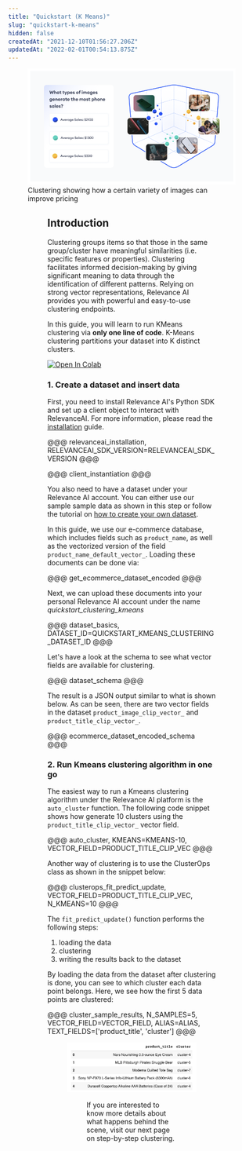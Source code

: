 ```yaml
---
title: "Quickstart (K Means)"
slug: "quickstart-k-means"
hidden: false
createdAt: "2021-12-10T01:56:27.206Z"
updatedAt: "2022-02-01T00:54:13.875Z"
---
```


<figure>
<img src="https://github.com/RelevanceAI/RelevanceAI-readme-docs/blob/v1.0.5/docs_template/CLUSTERING_FEATURES/_assets/RelevanceAI_clustering.png?raw=true"  width="450" alt="Clustering effect on pricing" />
<figcaption>Clustering showing how a certain variety of images can improve pricing</figcaption>
<figure>

## Introduction

Clustering groups items so that those in the same group/cluster have meaningful similarities (i.e. specific features or properties). Clustering facilitates informed decision-making by giving significant meaning to data through the identification of different patterns. Relying on strong vector representations, Relevance AI provides you with powerful and easy-to-use clustering endpoints.

In this guide, you will learn to run KMeans clustering via **only one line of code**. K-Means clustering partitions your dataset into K distinct clusters.

[![Open In Colab](https://colab.research.google.com/assets/colab-badge.svg)](https://colab.research.google.com/github/RelevanceAI/RelevanceAI-readme-docs/blob/v1.0.5/docs/CLUSTERING_FEATURES/clustering/_notebooks/RelevanceAI-ReadMe-Kmeans-Clustering.ipynb)

### 1. Create a dataset and insert data

First, you need to install Relevance AI's Python SDK and set up a client object to interact with RelevanceAI. For more information, please read the [installation](doc:installation) guide.

@@@ relevanceai_installation, RELEVANCEAI_SDK_VERSION=RELEVANCEAI_SDK_VERSION @@@

@@@ client_instantiation @@@

You also need to have a dataset under your Relevance AI account. You can either use our sample sample data as shown in this step or follow the tutorial on [how to create your own dataset](https://docs.relevance.ai/docs/creating-a-dataset-prerequisites).

In this guide, we use our e-commerce database, which includes fields such as `product_name`, as well as the vectorized version of the field `product_name_default_vector_`. Loading these documents can be done via:

@@@ get_ecommerce_dataset_encoded @@@

Next, we can upload these documents into your personal Relevance AI account under the name *quickstart_clustering_kmeans*

@@@ dataset_basics, DATASET_ID=QUICKSTART_KMEANS_CLUSTERING_DATASET_ID @@@

Let's have a look at the schema to see what vector fields are available for clustering.

@@@ dataset_schema @@@

The result is a JSON output similar to what is shown below. As can be seen, there are two vector fields in the dataset `product_image_clip_vector_` and `product_title_clip_vector_`.

@@@ ecommerce_dataset_encoded_schema @@@

### 2. Run Kmeans clustering algorithm in one go
The easiest way to run a Kmeans clustering algorithm under the Relevance AI platform is the `auto_cluster` function. The following code snippet shows how generate 10 clusters using the `product_title_clip_vector_` vector field.

@@@ auto_cluster, KMEANS=KMEANS-10, VECTOR_FIELD=PRODUCT_TITLE_CLIP_VEC @@@

Another way of clustering is to use the ClusterOps class as shown in the snippet below:

@@@  clusterops_fit_predict_update, VECTOR_FIELD=PRODUCT_TITLE_CLIP_VEC, N_KMEANS=10 @@@


The `fit_predict_update()` function performs the following steps:
1. loading the data
2. clustering
3. writing the results back to the dataset

By loading the data from the dataset after clustering is done, you can see to which cluster each data point belongs. Here, we see how the first 5 data points are clustered:

@@@ cluster_sample_results, N_SAMPLES=5, VECTOR_FIELD=VECTOR_FIELD, ALIAS=ALIAS, TEXT_FIELDS=['product_title', 'cluster'] @@@

<figure>
<img src="https://github.com/RelevanceAI/RelevanceAI-readme-docs/blob/v1.0.5/docs_template/CLUSTERING_FEATURES/_assets/RelevanceAI_clustering_quickstart_kmeans_results.png?raw=true"  width="450" alt="Clustering results" />
<figcaption></figcaption>
<figure>

If you are interested to know more details about what happens behind the scene, visit our next page on step-by-step clustering.